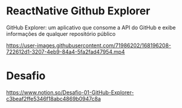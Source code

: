 # ReactNative Github Explorer

GitHub Explorer: um aplicativo que consome a API do GitHub e exibe informações de qualquer repositório público


https://user-images.githubusercontent.com/71986202/168196208-722612d1-3207-4eb9-84a4-5fa2fad47954.mp4


# Desafio

https://www.notion.so/Desafio-01-GitHub-Explorer-c3beaf2ffe5346f18abc4869b0947c8a
